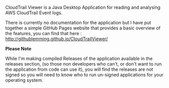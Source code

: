 
CloudTrail Viewer is a Java Desktop Application for reading and analysing AWS CloudTrail Event logs.

There is currently no documentation for the application but I have put together a simple GitHub Pages website that provides a basic overview of the features, you can find that here : http://githublemming.github.io/CloudTrailViewer/

**Please Note**

While I'm making compiled Releases of the application available in the releases section, (so those non developers who can't, or don't want to run the application from code can use it), you will find the releases are not signed so you will need to know who to run un-signed applications for your operating system.

